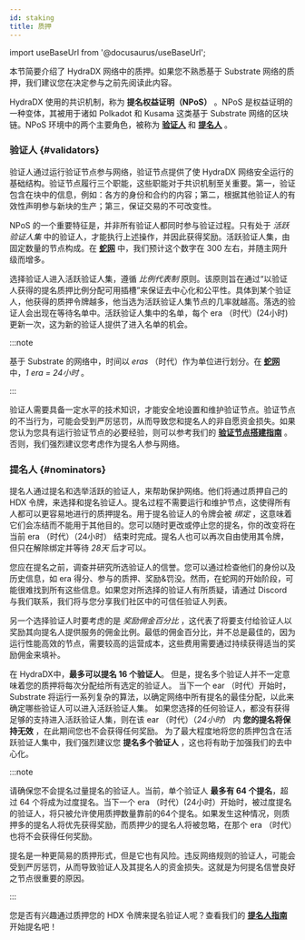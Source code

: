 ```yaml
---
id: staking
title: 质押
---
```


import useBaseUrl from '@docusaurus/useBaseUrl';

本节简要介绍了 HydraDX 网络中的质押。如果您不熟悉基于 Substrate 网络的质押，我们建议您在决定参与之前先阅读此内容。

HydraDX 使用的共识机制，称为 **提名权益证明（NPoS）** 。NPoS 是权益证明的一种变体，其被用于诸如 Polkadot 和 Kusama 这类基于 Substrate 网络的区块链。NPoS 环境中的两个主要角色，被称为 **[验证人](#validators)** 和 **[提名人](#nominators)** 。

### 验证人 {#validators}

验证人通过运行验证节点参与网络，验证节点提供了使 HydraDX 网络安全运行的基础结构。验证节点履行三个职能，这些职能对于共识机制至关重要。第一，验证包含在块中的信息，例如：各方的身份和合约的内容；第二，根据其他验证人的有效性声明参与新块的生产；第三，保证交易的不可改变性。

NPoS 的一个重要特征是，并非所有验证人都同时参与验证过程。只有处于 *活跃验证人集*  中的验证人，才能执行上述操作，并因此获得奖励。活跃验证人集，由固定数量的节点构成。在 **[蛇网](/snakenet)** 中，我们预计这个数字在 300 左右，并随主网升级而增多。

选择验证人进入活跃验证人集，遵循 *比例代表制* 原则。该原则旨在通过“以验证人获得的提名质押比例分配可用插槽”来保证去中心化和公平性。具体到某个验证人，他获得的质押令牌越多，他当选为活跃验证人集节点的几率就越高。落选的验证人会出现在等待名单中。活跃验证人集中的名单，每个 era （时代）(24小时) 更新一次，这为新的验证人提供了进入名单的机会。

:::note

基于 Substrate 的网络中，时间以 *eras* （时代）作为单位进行划分。在 **[蛇网](/snakenet)** 中，*1 era = 24小时* 。

:::

验证人需要具备一定水平的技术知识，才能安全地设置和维护验证节点。验证节点的不当行为，可能会受到严厉惩罚，从而导致您和提名人的非自愿资金损失。如果您认为您具有运行验证节点的必要经验，则可以参考我们的 **[验证节点搭建指南](/node_setup)** 。否则，我们强烈建议您考虑作为提名人参与网络。

### 提名人 {#nominators}

提名人通过提名和选举活跃的验证人，来帮助保护网络。他们将通过质押自己的 HDX 令牌，来选择和提名验证人。提名过程不需要运行和维护节点，这使得所有人都可以更容易地进行的质押提名。用于提名验证人的令牌会被 *绑定* ，这意味着它们会冻结而不能用于其他目的。您可以随时更改或停止您的提名，你的改变将在当前 era （时代）（24小时） 结束时完成。提名人也可以再次自由使用其令牌，但只在解除绑定并等待 *28天* 后才可以。

您应在提名之前，调查并研究所选验证人的信誉。您可以通过检查他们的身份以及历史信息，如 era 得分、参与的质押、奖励&罚没。然而，在蛇网的开始阶段，可能很难找到所有这些信息。如果您对所选择的验证人有所质疑，请通过 Discord 与我们联系，我们将与您分享我们社区中的可信任验证人列表。

另一个选择验证人时要考虑的是 *奖励佣金百分比* ，这代表了将要支付给验证人以奖励其向提名人提供服务的佣金比例。最低的佣金百分比，并不总是最佳的，因为运行性能高效的节点，需要较高的运营成本，这些费用需要通过持续获得适当的奖励佣金来填补。

在 HydraDX中，**最多可以提名 16 个验证人**。 但是，提名多个验证人并不一定意味着您的质押将每次分配给所有选定的验证人。 当下一个 ear （时代）开始时，Substrate 将运行一系列复杂的算法，以确定网络中所有提名的最佳分配，以此来确定哪些验证人可以进入活跃验证人集。 如果您选择的任何验证人，都没有获得足够的支持进入活跃验证人集，则在该 ear （时代）（*24小时*） 内 **您的提名将保持无效** ，在此期间您也不会获得任何奖励。 为了最大程度地将您的质押包含在活跃验证人集中，我们强烈建议您 **提名多个验证人** ，这也将有助于加强我们的去中心化。

:::note

请确保您不会提名过量提名的验证人。当前，单个验证人 **最多有 64 个提名**，超过 64 个将成为过度提名。当下一个 era （时代）(24小时）开始时，被过度提名的验证人，将只被允许使用质押数量靠前的64个提名。如果发生这种情况，则质押多的提名人将优先获得奖励，而质押少的提名人将被忽略，在那个 era （时代）也将不会获得任何奖励。

提名是一种更简易的质押形式，但是它也有风险。违反网络规则的验证人，可能会受到严厉惩罚，从而导致验证人及其提名人的资金损失。这就是为何提名信誉良好之节点很重要的原因。

:::

您是否有兴趣通过质押您的 HDX 令牌来提名验证人呢？查看我们的 **[提名人指南](/start_nominating)** 开始提名吧！
